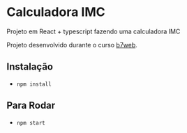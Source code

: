 # Calculadora IMC

Projeto em React + typescript fazendo uma calculadora IMC

Projeto desenvolvido durante o curso [b7web](https:b7web.com.br).

## Instalação
- `npm install`

## Para Rodar
- `npm start`